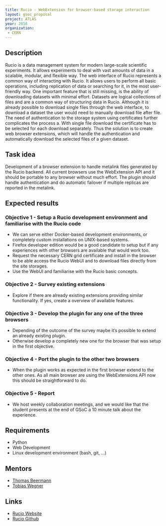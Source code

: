 ```yaml
---
title: Rucio - WebExtension for browser-based storage interaction
layout: gsoc_proposal
project: ATLAS
year: 2018
organization:
 - CERN
---
```


## Description

Rucio is a data management system for modern large-scale scientific experiments. It allows experiments to deal with vast amounts of data in a scalable, modular, and flexible way. The web interface of Rucio represents a common way of interacting with Rucio. It allows users to perform all basic operations, including replication of data or searching for it, in the most user-friendly way. One important feature that is still missing, is the ability of downloading datasets with minimal effort. Datasets are logical collections of files and are a common way of structuring data in Rucio. Although it is already possible to download single files through the web interface, to download a dataset the user would need to manually download file after file. The need of authentication to the storage system using certificates further complicates the process a. With single file download the certificate has to be selected for each download separately. Thus the solution is to create web browser extensions, which will handle the authentication and automatically download the selected files of a given dataset.


## Task idea

Development of a browser extension to handle metalink files generated by the Rucio backend. All current browsers use the WebExtension API and it should be portable to any browser without much effort. The plugin should handle authentication and do automatic failover if multiple replicas are reported in the metalink.

## Expected results

### Objective 1 - Setup a Rucio development environment and familiarise with the Rucio code

- We can serve either Docker-based development environments, or completely custom installations on UNIX-based systems.
- Firefox developer edition would be a good candidate to setup but if any experiences with other browsers are available that would work too.
- Request the necessary CERN grid certificate and install in the browser to be able access the Rucio WebUI and to download files directly from the site storages.
- Use the WebUI and familiarise with the Rucio basic concepts.

### Objective 2 - Survey existing extensions

- Explore if there are already existing extensions providing similar functionality. If yes, create a overview of available features.

### Objective 3 - Develop the plugin for any one of the three browsers

- Depending of the outcome of the survey maybe it’s possible to extend an already existing plugin.
- Otherwise develop a completely new one for the browser that was setup in the first objective.

### Objective 4 - Port the plugin to the other two browsers

- When the plugin works as expected in the first browser extend to the other ones. As all main browser are using the WebExtensions API now this should be straightforward to do.

### Objective 5 - Report

- We host weekly collaboration meetings, and we would like that the student presents at the end of GSoC a 10 minute talk about the experience.

## Requirements

- Python
- Web Development
- Linux development environment (bash, git, ...)

## Mentors

- [Thomas Beermann](mailto:Thomas.Beermann@cern.ch)
- [Tobias Wegner](mailto:Tobias.Wegner@cern.ch)

## Links

- [Rucio Website](https://rucio.cern.ch)
- [Rucio Github](https://github.com/rucio/rucio)
